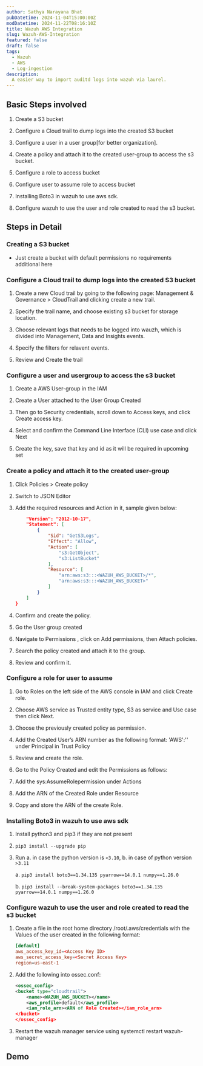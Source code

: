 ```yaml
---
author: Sathya Narayana Bhat
pubDatetime: 2024-11-04T15:00:00Z
modDatetime: 2024-11-22T08:16:10Z
title: Wazuh AWS Integration
slug: Wazuh-AWS-Integration
featured: false
draft: false
tags:
  - Wazuh
  - AWS
  - Log-ingestion
description:
  A easier way to import auditd logs into wazuh via laurel.
---
```


## Basic Steps involved

1. Create a S3 bucket

2. Configure a Cloud trail to dump logs into the created S3 bucket

3. Configure a user in a user group[for better organization].

4. Create a policy and attach it to the created user-group to access the s3 bucket.

5. Configure a role to access bucket

6. Configure user to assume role to access bucket

7. Installing Boto3 in wazuh to use aws sdk.

8. Configure wazuh to use the user and role created to read the s3 bucket.

## Steps in Detail

### Creating a S3 bucket

- Just create a bucket with default permissions no requirements additional here

### Configure a Cloud trail to dump logs into the created S3 bucket

1. Create a new Cloud trail by going to the following page: Management & Governance > CloudTrail and clicking create a new trail.

2. Specify the trail name, and choose existing s3 bucket for storage location.

3. Choose relevant logs that needs to be logged into wauzh, which is divided into Management, Data and Insights events.

4. Specify the filters for relavent events.

5. Review and Create the trail

### Configure a user and usergroup to access the s3 bucket

1. Create a AWS User-group in the IAM

2. Create a User attached to the User Group Created

3. Then go to Security credentials, scroll down to Access keys, and click Create access key.

4. Select and confirm the Command Line Interface (CLI) use case and click Next

5. Create the key, save that key and id as it will be required in upcoming set

### Create a policy and attach it to the created user-group

1. Click Policies > Create policy

2. Switch to JSON Editor

3. Add the required resources and Action in it, sample given below:

    ```json
        "Version": "2012-10-17",
        "Statement": [
            {
                "Sid": "GetS3Logs",
                "Effect": "Allow",
                "Action": [
                    "s3:GetObject",
                    "s3:ListBucket"
                ],
                "Resource": [
                    "arn:aws:s3:::<WAZUH_AWS_BUCKET>/*",
                    "arn:aws:s3:::<WAZUH_AWS_BUCKET>"
                ]
            }
        ]
    }
    ```

4. Confirm and create the policy.

5. Go the User group created

6. Navigate to Permissions , click on Add permissions, then Attach policies.

7. Search the policy created and attach it to the group.

8. Review and confirm it.

### Configure a role for user to assume

1. Go to Roles on the left side of the AWS console in IAM and click Create role.

2. Choose AWS service as Trusted entity type, S3 as service and Use case then click Next.

3. Choose the previously created policy as permission.

4. Add the Created User’s ARN number as the following format: 'AWS':'<ARN>' under Principal in Trust Policy

5. Review and create the role.

6. Go to the Policy Created and edit the Permissions as follows:

7. Add the sys:AssumeRolepermission under Actions

8. Add the ARN of the Created Role under Resource

9. Copy and store the ARN of the create Role.

### Installing Boto3 in wazuh to use aws sdk

1. Install python3 and pip3 if they are not present

2. ```pip3 install --upgrade pip```

3. Run a. in case the python version is `<3.10`, b. in case of python version `>3.11`

    a. ```pip3 install boto3==1.34.135 pyarrow==14.0.1 numpy==1.26.0```

    b. ```pip3 install --break-system-packages boto3==1.34.135 pyarrow==14.0.1 numpy==1.26.0```

### Configure wazuh to use the user and role created to read the s3 bucket

1. Create a file in the root home directory /root/.aws/credentials with the Values of the user created in the following format:

    ```conf
    [default]
    aws_access_key_id=<Access Key ID>
    aws_secret_access_key=<Secret Access Key>
    region=us-east-1
    ```

2. Add the following into ossec.conf:

    ```xml
    <ossec_config>  
    <bucket type="cloudtrail">
        <name><WAZUH_AWS_BUCKET></name>
        <aws_profile>default</aws_profile>
        <iam_role_arn><ARN of Role Created></iam_role_arn>
    </bucket>
    </ossec_config>
    ```

3. Restart the wazuh manager service using systemctl restart wazuh-manager

## Demo
